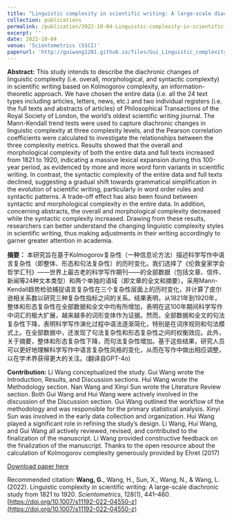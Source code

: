 ```yaml
---
title: "Linguistic complexity in scientific writing: A large‑scale diachronic study from 1821 to 1920"
collection: publications
permalink: /publication/2022-10-04-Linguistic-complexity-in-scientific-writing
excerpt: ''
date: 2022-10-04
venue: 'Scientometrics (SSCI)'
paperurl: 'http://guiwang1201.github.io/files/Gui_Linguistic_complexity_scientifc_writing.pdf'
---
```

**Abstract:** This study intends to describe the diachronic changes of linguistic complexity (i.e. overall, morphological, and syntactic complexity) in scientific writing based on Kolmogorov complexity, an information-theoretic approach. We have chosen the entire data (i.e. all the 24 text types including articles, letters, news, etc.) and two individual registers (i.e. the full texts and abstracts of articles) of Philosophical Transactions of the Royal Society of London, the world’s oldest scientific writing journal. The Mann-Kendall trend tests were used to capture diachronic changes in linguistic complexity at three complexity levels, and the Pearson correlation coefficients were calculated to investigate the relationships between the three complexity metrics. Results showed that the overall and morphological complexity of both the entire data and full texts increased from 1821 to 1920, indicating a massive lexical expansion during this 100-year period, as evidenced by more and more word form variants in scientific writing. In contrast, the syntactic complexity of the entire data and full texts declined, suggesting a gradual shift towards grammatical simplification in the evolution of scientific writing, particularly in word order rules and syntactic patterns. A trade-off effect has also been found between syntactic and morphological complexity in the entire data. In addition, concerning abstracts, the overall and morphological complexity decreased while the syntactic complexity increased. Drawing from these results, researchers can better understand the changing linguistic complexity styles in scientific writing, thus making adjustments in their writing accordingly to garner greater attention in academia.

**摘要：** 本研究旨在基于Kolmogorov复杂性（一种信息论方法）描述科学写作中语言复杂性（即整体、形态和句法复杂性）的历时变化。我们选择了《伦敦皇家学会哲学汇刊》——世界上最古老的科学写作期刊——的全部数据（包括文章、信件、新闻等24种文本类型）和两个单独的语域（即文章的全文和摘要）。采用Mann-Kendall趋势检验捕捉语言复杂性在三个复杂性层面上的历时变化，并计算了皮尔逊相关系数以研究三种复杂性指标之间的关系。结果表明，从1821年到1920年，整体和形态复杂性在全部数据和全文中均有所增加，表明在这100年期间科学写作中词汇的极大扩展，越来越多的词形变体作为证据。然而，全部数据和全文的句法复杂性下降，表明科学写作演化过程中语法逐渐简化，特别是在词序规则和句法模式上。在全部数据中，还发现了句法复杂性和形态复杂性之间的权衡效应。此外，关于摘要，整体和形态复杂性下降，而句法复杂性增加。基于这些结果，研究人员可以更好地理解科学写作中语言复杂性风格的变化，从而在写作中做出相应调整，以在学术界获得更大的关注。(翻译自GPT-4o)

**Contribution:** Li Wang conceptualized the study. Gui Wang wrote the Introduction, Results, and Discussion sections. Hui Wang wrote the Methodology section. Nan Wang and Xinyi Sun wrote the Literature Review section. Both Gui Wang and Hui Wang were actively involved in the discussion of the Discussion section. Gui Wang outlined the workflow of the methodology and was responsible for the primary statistical analysis. Xinyi Sun was involved in the early data collection and organization. Hui Wang played a significant role in refining the study’s design. Li Wang, Hui Wang, and Gui Wang all actively reviewed, revised, and contributed to the finalization of the manuscript. Li Wang provided constructive feedback on the finalization of the manuscript. Thanks to the open resource about the calculation of Kolmogorov complexity generously provided by Ehret (2017)

[Download paper here](http://guiwang1201.github.io/files/Gui_Linguistic_complexity_scientifc_writing.pdf)

Recommended citation: <b>Wang, G.</b>, Wang, H., Sun, X., Wang, N., & Wang, L. (2022). Linguistic complexity in scientific writing: A large-scale diachronic study from 1821 to 1920. <i>Scientometrics</i>, 128(1), 441–460. [https://doi.org/10.1007/s11192-022-04550-z](https://doi.org/10.1007/s11192-022-04550-z)
